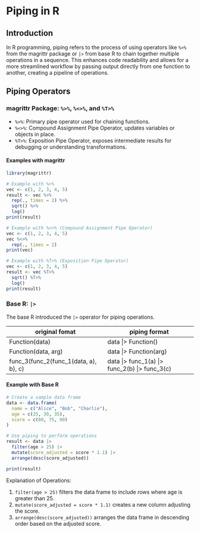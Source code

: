 # Piping in R

## Introduction

In R programming, piping refers to the process of using operators like `%>%` from the magrittr package or `|>` from base R to chain together multiple operations in a sequence. This enhances code readability and allows for a more streamlined workflow by passing output directly from one function to another, creating a pipeline of operations.

## Piping Operators

### magrittr Package: `%>%`, `%<>%`, and `%T>%`

- `%>%`: Primary pipe operator used for chaining functions.
- `%<>%`: Compound Assignment Pipe Operator, updates variables or objects in place.
- `%T>%`: Exposition Pipe Operator, exposes intermediate results for debugging or understanding transformations.

#### Examples with magrittr

```r
library(magrittr)

# Example with %>%
vec <- c(1, 2, 3, 4, 5)
result <- vec %>%
  rep(., times = 2) %>%
  sqrt() %>%
  log()
print(result)

# Example with %<>% (Compound Assignment Pipe Operator)
vec <- c(1, 2, 3, 4, 5)
vec %<>%
  rep(., times = 2)
print(vec)

# Example with %T>% (Exposition Pipe Operator)
vec <- c(1, 2, 3, 4, 5)
result <- vec %T>%
  sqrt() %T>%
  log()
print(result)
```

### Base R: `|>`

The base R introduced the `|>` operator for piping operations.

| original fomat | piping format |
| -------------- | ------------- |
| Function(data) | data \|> Function() |
| Function(data, arg) | data \|> Function(arg) |
| func_3(func_2(func_1(data, a), b), c) | data \|> func_1(a) \|> func_2(b) \|> func_3(c)

#### Example with Base R

```r
# Create a sample data frame
data <- data.frame(
  name = c("Alice", "Bob", "Charlie"),
  age = c(25, 30, 35),
  score = c(80, 75, 90)
)

# Use piping to perform operations
result <- data |>
  filter(age > 25) |>
  mutate(score_adjusted = score * 1.1) |>
  arrange(desc(score_adjusted))

print(result)
```

Explanation of Operations:

1. `filter(age > 25)` filters the data frame to include rows where age is greater than 25.
2. `mutate(score_adjusted = score * 1.1)` creates a new column adjusting the score.
3. `arrange(desc(score_adjusted))` arranges the data frame in descending order based on the adjusted score.